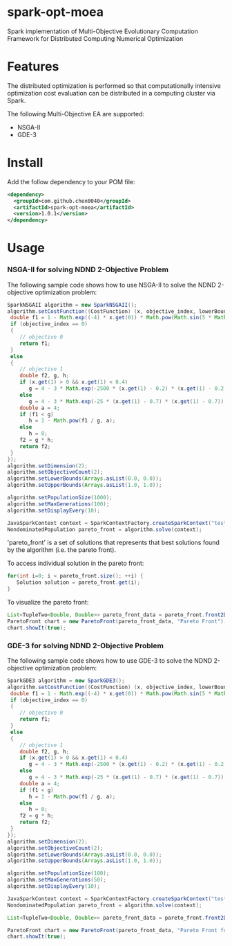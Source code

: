 # spark-opt-moea

Spark implementation of Multi-Objective Evolutionary Computation Framework for Distributed Computing Numerical Optimization

# Features

The distributed optimization is performed so that computationally intensive optimization cost evaluation can be distributed in a computing cluster via Spark.

The following Multi-Objective EA are supported:

* NSGA-II
* GDE-3


# Install

Add the follow dependency to your POM file:

```xml
<dependency>
  <groupId>com.github.chen0040</groupId>
  <artifactId>spark-opt-moea</artifactId>
  <version>1.0.1</version>
</dependency>
```

# Usage

### NSGA-II for solving NDND 2-Objective Problem

The following sample code shows how to use NSGA-II to solve the NDND 2-objective optimization problem:

```java
SparkNSGAII algorithm = new SparkNSGAII();
algorithm.setCostFunction((CostFunction) (x, objective_index, lowerBounds, upperBounds) -> {
 double f1 = 1 - Math.exp((-4) * x.get(0)) * Math.pow(Math.sin(5 * Math.PI * x.get(0)), 4);
 if (objective_index == 0)
 {
    // objective 0
    return f1;
 }
 else
 {
    // objective 1
    double f2, g, h;
    if (x.get(1) > 0 && x.get(1) < 0.4)
       g = 4 - 3 * Math.exp(-2500 * (x.get(1) - 0.2) * (x.get(1) - 0.2));
    else
       g = 4 - 3 * Math.exp(-25 * (x.get(1) - 0.7) * (x.get(1) - 0.7));
    double a = 4;
    if (f1 < g)
       h = 1 - Math.pow(f1 / g, a);
    else
       h = 0;
    f2 = g * h;
    return f2;
 }
});
algorithm.setDimension(2);
algorithm.setObjectiveCount(2);
algorithm.setLowerBounds(Arrays.asList(0.0, 0.0));
algorithm.setUpperBounds(Arrays.asList(1.0, 1.0));

algorithm.setPopulationSize(1000);
algorithm.setMaxGenerations(100);
algorithm.setDisplayEvery(10);

JavaSparkContext context = SparkContextFactory.createSparkContext("testing-1");
NondominatedPopulation pareto_front = algorithm.solve(context);
```

'pareto_front' is a set of solutions that represents that best solutions found by the algorithm (i.e. the pareto front).

To access individual solution in the pareto front:

```java
for(int i=0; i < pareto_front.size(); ++i) {
   Solution solution = pareto_front.get(i);
}

```

To visualize the pareto front:
 
```java
List<TupleTwo<Double, Double>> pareto_front_data = pareto_front.front2D();
ParetoFront chart = new ParetoFront(pareto_front_data, "Pareto Front");
chart.showIt(true);
```

### GDE-3 for solving NDND 2-Objective Problem

The following sample code shows how to use GDE-3 to solve the NDND 2-objective optimization problem:

```java
SparkGDE3 algorithm = new SparkGDE3();
algorithm.setCostFunction((CostFunction) (x, objective_index, lowerBounds, upperBounds) -> {
 double f1 = 1 - Math.exp((-4) * x.get(0)) * Math.pow(Math.sin(5 * Math.PI * x.get(0)), 4);
 if (objective_index == 0)
 {
    // objective 0
    return f1;
 }
 else
 {
    // objective 1
    double f2, g, h;
    if (x.get(1) > 0 && x.get(1) < 0.4)
       g = 4 - 3 * Math.exp(-2500 * (x.get(1) - 0.2) * (x.get(1) - 0.2));
    else
       g = 4 - 3 * Math.exp(-25 * (x.get(1) - 0.7) * (x.get(1) - 0.7));
    double a = 4;
    if (f1 < g)
       h = 1 - Math.pow(f1 / g, a);
    else
       h = 0;
    f2 = g * h;
    return f2;
 }
});
algorithm.setDimension(2);
algorithm.setObjectiveCount(2);
algorithm.setLowerBounds(Arrays.asList(0.0, 0.0));
algorithm.setUpperBounds(Arrays.asList(1.0, 1.0));

algorithm.setPopulationSize(100);
algorithm.setMaxGenerations(50);
algorithm.setDisplayEvery(10);

JavaSparkContext context = SparkContextFactory.createSparkContext("testing-1");
NondominatedPopulation pareto_front = algorithm.solve(context);

List<TupleTwo<Double, Double>> pareto_front_data = pareto_front.front2D();

ParetoFront chart = new ParetoFront(pareto_front_data, "Pareto Front for NDND");
chart.showIt(true);
```

